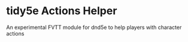 # tidy5e Actions Helper
An experimental FVTT module for dnd5e to help players with character actions
